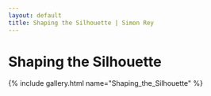 ```yaml
---
layout: default
title: Shaping the Silhouette | Simon Rey
---
```


# Shaping the Silhouette

{% include gallery.html name="Shaping_the_Silhouette" %}